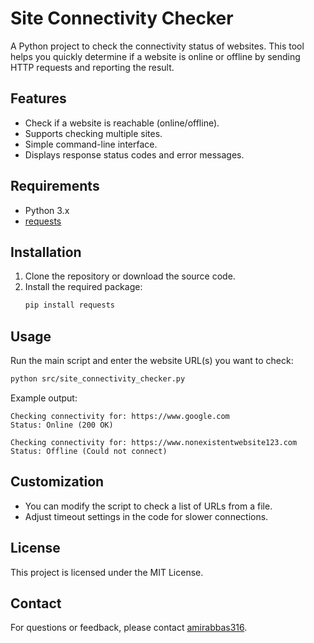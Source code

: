 # Site Connectivity Checker

A Python project to check the connectivity status of websites. This tool helps you quickly determine if a website is online or offline by sending HTTP requests and reporting the result.

## Features

- Check if a website is reachable (online/offline).
- Supports checking multiple sites.
- Simple command-line interface.
- Displays response status codes and error messages.

## Requirements

- Python 3.x
- [requests](https://pypi.org/project/requests/)

## Installation

1. Clone the repository or download the source code.
2. Install the required package:
    ```bash
    pip install requests
    ```

## Usage

Run the main script and enter the website URL(s) you want to check:

```bash
python src/site_connectivity_checker.py
```

Example output:
```
Checking connectivity for: https://www.google.com
Status: Online (200 OK)

Checking connectivity for: https://www.nonexistentwebsite123.com
Status: Offline (Could not connect)
```

## Customization

- You can modify the script to check a list of URLs from a file.
- Adjust timeout settings in the code for slower connections.

## License

This project is licensed under the MIT License.

## Contact

For questions or feedback, please contact [amirabbas316](mailto:amirabbasc316@gmail.com).